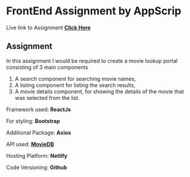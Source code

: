 # FrontEnd Assignment by AppScrip

Live link to Assignment
[**Click Here**](https://moviedbreactify.netlify.app/)

## Assignment

In this assignment I would be required to create a movie lookup portal consisting of 3 main
components

1. A search component for searching movie names,
2. A listing component for listing the search results,
3. A movie details component, for showing the details of the movie that was selected from the
   list.

Framework used: **ReactJs**

For styling: **Bootstrap**

Additional Package: **Axios**

API used: [**MovieDB**](https://api.themoviedb.org/)

Hosting Platform: **Netlify**

Code Versioning: **Github**
